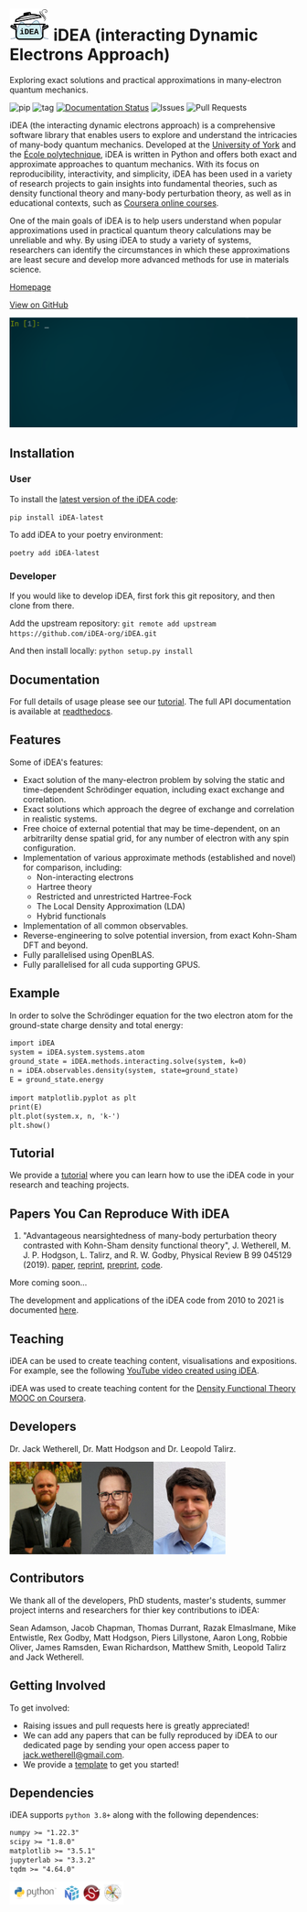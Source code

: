 # <img src="docs/logo.png" alt="" width="70"/> iDEA (interacting Dynamic Electrons Approach)  

Exploring exact solutions and practical approximations in many-electron quantum mechanics.

![pip](https://img.shields.io/pypi/v/iDEA-latest)
![tag](https://img.shields.io/github/v/tag/iDEA-org/iDEA)
[![Documentation Status](https://readthedocs.org/projects/idea-interacting-dynamic-electrons-approach/badge/?version=latest)](https://idea-interacting-dynamic-electrons-approach.readthedocs.io/en/latest/?badge=latest)
![Issues](https://img.shields.io/github/issues/iDEA-org/iDEA)
![Pull Requests](https://img.shields.io/github/issues-pr/iDEA-org/iDEA)

<p>iDEA (the interacting dynamic electrons approach) is a comprehensive software library that enables users to explore and understand the intricacies of many-body quantum mechanics. Developed at the <a href="https://www.york.ac.uk/">University of York</a> and the <a href="https://www.polytechnique.edu/en">&Eacute;cole polytechnique</a>, iDEA is written in Python and offers both exact and approximate approaches to quantum mechanics. With its focus on reproducibility, interactivity, and simplicity, iDEA has been used in a variety of research projects to gain insights into fundamental theories, such as density functional theory and many-body perturbation theory, as well as in educational contexts, such as <a href="https://www.coursera.org/learn/density-functional-theory">Coursera online courses</a>.</p>
 
<p>One of the main goals of iDEA is to help users understand when popular approximations used in practical quantum theory calculations may be unreliable and why. By using iDEA to study a variety of systems, researchers can identify the circumstances in which these approximations are least secure and develop more advanced methods for use in materials science.</p>

<!--**iDEA (interacting Dynamic Electrons Approach) is a high-performance, user friendly, free software framework in python for state-of-the-art research, experiments, testing and education in many-body quantum physics with a focus on reproducibility, interactivity and simplicity.** -->

[Homepage](https://idea-org.github.io/)

[View on GitHub](https://github.com/iDEA-org/iDEA)

![demo](demo.gif)

## Installation

### User

To install the [latest version of the iDEA code](https://pypi.org/project/iDEA-latest/):

`pip install iDEA-latest`

To add iDEA to your poetry environment:

`poetry add iDEA-latest`

### Developer

If you would like to develop iDEA, first fork this git repository, and then clone from there.

Add the upstream repository: `git remote add upstream https://github.com/iDEA-org/iDEA.git`

And then install locally: `python setup.py install`

## Documentation

For full details of usage please see our [tutorial](https://github.com/iDEA-org/iDEA/blob/master/tutorial/tutorial.ipynb). The full API documentation is available at [readthedocs](https://idea-interacting-dynamic-electrons-approach.readthedocs.io/en/latest/).

## Features

Some of iDEA's features:
- Exact solution of the many-electron problem by solving the static and time-dependent Schrödinger equation, including exact exchange and correlation.
- Exact solutions which approach the degree of exchange and correlation in realistic systems.
- Free choice of external potential that may be time-dependent, on an arbitrarilty dense spatial grid, for any number of electron with any spin configuration.
- Implementation of various approximate methods (established and novel) for comparison, including:
    - Non-interacting electrons
    - Hartree theory
    - Restricted and unrestricted Hartree-Fock
    - The Local Density Approximation (LDA)
    - Hybrid functionals
- Implementation of all common observables.
- Reverse-engineering to solve potential inversion, from exact Kohn-Sham DFT and beyond.
- Fully parallelised using OpenBLAS.
- Fully parallelised for all cuda supporting GPUS.

## Example

In order to solve the Schrödinger equation for the two electron atom for the ground-state charge density and total energy:

```
import iDEA
system = iDEA.system.systems.atom
ground_state = iDEA.methods.interacting.solve(system, k=0)
n = iDEA.observables.density(system, state=ground_state)
E = ground_state.energy

import matplotlib.pyplot as plt
print(E)
plt.plot(system.x, n, 'k-')
plt.show()
```

## Tutorial

We provide a [tutorial](https://github.com/iDEA-org/iDEA/blob/master/tutorial/tutorial.ipynb) where you can learn how to use the iDEA code in your research and teaching projects.

## Papers You Can Reproduce With iDEA

1. "Advantageous nearsightedness of many-body perturbation theory contrasted with Kohn-Sham density functional theory", J. Wetherell, M. J. P. Hodgson, L. Talirz, and R. W. Godby, Physical Review B 99 045129 (2019).
[paper](https://journals.aps.org/prb/abstract/10.1103/PhysRevB.99.045129), [reprint](https://jackwetherell.github.io/files/nearsightedness.pdf), [preprint](https://arxiv.org/pdf/1812.02661.pdf), [code](https://github.com/JackWetherell/advantageous-nearsightedness).

More coming soon...

The development and applications of the iDEA code from 2010 to 2021 is documented [here](https://www-users.york.ac.uk/~rwg3/idea.html).

## Teaching

iDEA can be used to create teaching content, visualisations and expositions. For example, see the following [YouTube video created using iDEA](https://www.youtube.com/watch?v=JaSVguMFA-M&ab_channel=JackWetherell).

iDEA was used to create teaching content for the [Density Functional Theory MOOC on Coursera](https://www.coursera.org/learn/density-functional-theory).

## Developers

Dr. Jack Wetherell, Dr. Matt Hodgson and Dr. Leopold Talirz.

<div style="display:flex;">
    <img src="docs/Jack_Wetherell.jpeg" style="width:25%;">
    <img src="docs/Matt_Hodgson.jpg" style="width:25%">
    <img src="docs/Leopold_Talirz.jpeg" style="width:25%">
</div>

<!--img src="docs/dev.png" alt="" width="500"/-->

## Contributors

We thank all of the developers, PhD students, master's students, summer project interns and researchers for thier key contributions to iDEA:

Sean Adamson, Jacob Chapman, Thomas Durrant, Razak Elmaslmane, Mike Entwistle, Rex Godby, Matt Hodgson, Piers Lillystone, Aaron Long, Robbie Oliver, James Ramsden, Ewan Richardson, Matthew Smith, Leopold Talirz and Jack Wetherell. 

## Getting Involved

To get involved:
- Raising issues and pull requests here is greatly appreciated!
- We can add any papers that can be fully reproduced by iDEA to our dedicated page by sending your open access paper to jack.wetherell@gmail.com.
- We provide a [template](https://github.com/iDEA-org/iDEA-project-template) to get you started!

## Dependencies

iDEA supports `python 3.8+` along with the following dependences:
```
numpy >= "1.22.3"
scipy >= "1.8.0"
matplotlib >= "3.5.1"
jupyterlab >= "3.3.2"
tqdm >= "4.64.0"
```

<img src="docs/logos.png" alt="" width="200"/>
